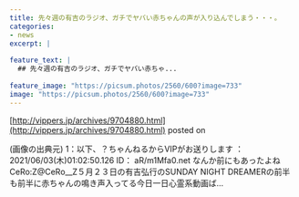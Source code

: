 ```yaml
---
title: 先々週の有吉のラジオ、ガチでヤバい赤ちゃんの声が入り込んでしまう・・・。
categories:
- news
excerpt: |
  
feature_text: |
  ## 先々週の有吉のラジオ、ガチでヤバい赤ちゃ...
  
feature_image: "https://picsum.photos/2560/600?image=733"
image: "https://picsum.photos/2560/600?image=733"
---
```


[http://vippers.jp/archives/9704880.html](http://vippers.jp/archives/9704880.html)
posted on 

<!--more-->

(画像の出典元) 1：以下、？ちゃんねるからVIPがお送りします ： 2021/06/03(木)01:02:50.126 ID： aR/m1Mfa0.net なんか前にもあったよね CeRo:Z@CeRo__Z５月２３日の有吉弘行のSUNDAY NIGHT DREAMERの前半も前半に赤ちゃんの鳴き声入ってる今日一日心霊系動画ば...
